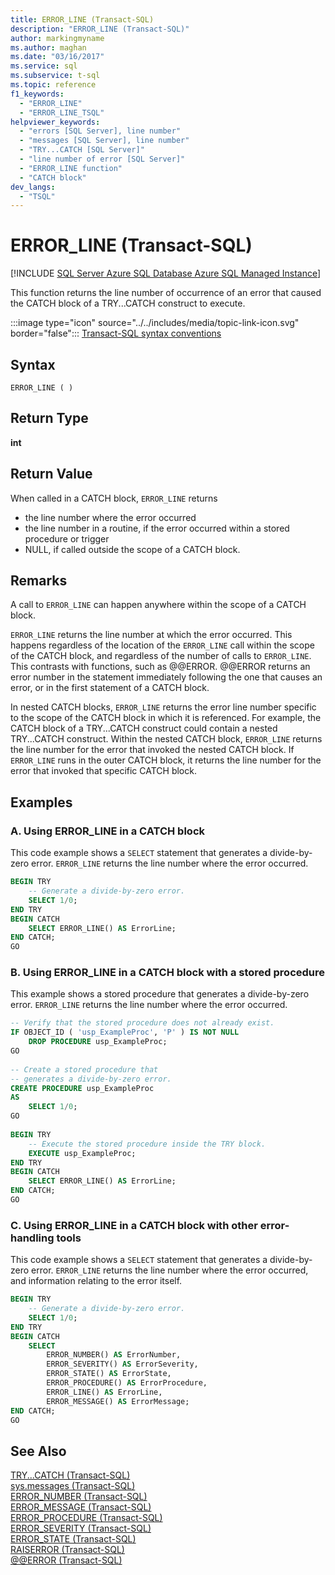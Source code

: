 ```yaml
---
title: ERROR_LINE (Transact-SQL)
description: "ERROR_LINE (Transact-SQL)"
author: markingmyname
ms.author: maghan
ms.date: "03/16/2017"
ms.service: sql
ms.subservice: t-sql
ms.topic: reference
f1_keywords:
  - "ERROR_LINE"
  - "ERROR_LINE_TSQL"
helpviewer_keywords:
  - "errors [SQL Server], line number"
  - "messages [SQL Server], line number"
  - "TRY...CATCH [SQL Server]"
  - "line number of error [SQL Server]"
  - "ERROR_LINE function"
  - "CATCH block"
dev_langs:
  - "TSQL"
---
```


# ERROR_LINE (Transact-SQL)

[!INCLUDE [SQL Server Azure SQL Database Azure SQL Managed Instance](../../includes/applies-to-version/sql-asdb-asdbmi.md)]

This function returns the line number of occurrence of an error that caused the CATCH block of a TRY...CATCH construct to execute.  
  
 :::image type="icon" source="../../includes/media/topic-link-icon.svg" border="false"::: [Transact-SQL syntax conventions](../../t-sql/language-elements/transact-sql-syntax-conventions-transact-sql.md)  
  
## Syntax

```syntaxsql
ERROR_LINE ( )
```

## Return Type
**int**

## Return Value  
When called in a CATCH block, `ERROR_LINE` returns  
  
-   the line number where the error occurred    
-   the line number in a routine, if the error occurred within a stored procedure or trigger  
-   NULL, if called outside the scope of a CATCH block.  
  
## Remarks  
A call to `ERROR_LINE` can happen anywhere within the scope of a CATCH block.  
  
`ERROR_LINE` returns the line number at which the error occurred. This happens regardless of the location of the `ERROR_LINE` call within the scope of the CATCH block, and regardless of the number of calls to `ERROR_LINE`. This contrasts with functions, such as @@ERROR. @@ERROR returns an error number in the statement immediately following the one that causes an error, or in the first statement of a CATCH block.  
  
In nested CATCH blocks, `ERROR_LINE` returns the error line number specific to the scope of the CATCH block in which it is referenced. For example, the CATCH block of a TRY...CATCH construct could contain a nested TRY...CATCH construct. Within the nested CATCH block, `ERROR_LINE` returns the line number for the error that invoked the nested CATCH block. If `ERROR_LINE` runs in the outer CATCH block, it returns the line number for the error that invoked that specific CATCH block.  
  
## Examples  
  
### A. Using ERROR_LINE in a CATCH block  
This code example shows a `SELECT` statement that generates a divide-by-zero error. `ERROR_LINE` returns the line number where the error occurred.  
  
```sql  
BEGIN TRY  
    -- Generate a divide-by-zero error.  
    SELECT 1/0;  
END TRY  
BEGIN CATCH  
    SELECT ERROR_LINE() AS ErrorLine;  
END CATCH;  
GO  
```  
  
### B. Using ERROR_LINE in a CATCH block with a stored procedure  
This example shows a stored procedure that generates a divide-by-zero error. `ERROR_LINE` returns the line number where the error occurred.  
  
```sql  
-- Verify that the stored procedure does not already exist.  
IF OBJECT_ID ( 'usp_ExampleProc', 'P' ) IS NOT NULL   
    DROP PROCEDURE usp_ExampleProc;  
GO  
  
-- Create a stored procedure that  
-- generates a divide-by-zero error.  
CREATE PROCEDURE usp_ExampleProc  
AS  
    SELECT 1/0;  
GO  
  
BEGIN TRY  
    -- Execute the stored procedure inside the TRY block.  
    EXECUTE usp_ExampleProc;  
END TRY  
BEGIN CATCH  
    SELECT ERROR_LINE() AS ErrorLine;  
END CATCH;  
GO  
``` 


### C. Using ERROR_LINE in a CATCH block with other error-handling tools  
This code example shows a `SELECT` statement that generates a divide-by-zero error. `ERROR_LINE` returns the line number where the error occurred, and information relating to the error itself.  
  
```sql  
BEGIN TRY  
    -- Generate a divide-by-zero error.  
    SELECT 1/0;  
END TRY  
BEGIN CATCH  
    SELECT  
        ERROR_NUMBER() AS ErrorNumber,  
        ERROR_SEVERITY() AS ErrorSeverity,  
        ERROR_STATE() AS ErrorState,  
        ERROR_PROCEDURE() AS ErrorProcedure,  
        ERROR_LINE() AS ErrorLine,  
        ERROR_MESSAGE() AS ErrorMessage;  
END CATCH;  
GO  
``` 
  
## See Also  
 [TRY...CATCH &#40;Transact-SQL&#41;](../../t-sql/language-elements/try-catch-transact-sql.md)   
 [sys.messages &#40;Transact-SQL&#41;](../../relational-databases/system-catalog-views/messages-for-errors-catalog-views-sys-messages.md)   
 [ERROR_NUMBER &#40;Transact-SQL&#41;](../../t-sql/functions/error-number-transact-sql.md)   
 [ERROR_MESSAGE &#40;Transact-SQL&#41;](../../t-sql/functions/error-message-transact-sql.md)   
 [ERROR_PROCEDURE &#40;Transact-SQL&#41;](../../t-sql/functions/error-procedure-transact-sql.md)   
 [ERROR_SEVERITY &#40;Transact-SQL&#41;](../../t-sql/functions/error-severity-transact-sql.md)   
 [ERROR_STATE &#40;Transact-SQL&#41;](../../t-sql/functions/error-state-transact-sql.md)   
 [RAISERROR &#40;Transact-SQL&#41;](../../t-sql/language-elements/raiserror-transact-sql.md)   
 [@@ERROR &#40;Transact-SQL&#41;](../../t-sql/functions/error-transact-sql.md)  
  
  
